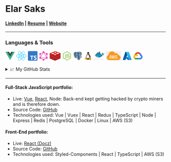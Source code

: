 # Elar Saks 
#### [LinkedIn](http://www.linkedin.com/in/elarsaks/) | [Resume](http://elar-saks.info/) | [Website](http://www.elarsaks.com) 
---
### Languages & Tools
*[<img height="30" src="https://raw.githubusercontent.com/elarsaks/elarsaks/master/images/vue.png">](https://vuejs.org/)
[<img height="30" src="https://raw.githubusercontent.com/elarsaks/elarsaks/master/images/react.png">](https://reactjs.org/)
[<img height="30" src="https://raw.githubusercontent.com/elarsaks/elarsaks/master/images/TypeScript.png">](https://www.typescriptlang.org/)
[<img height="30" src="https://raw.githubusercontent.com/elarsaks/elarsaks/master/images/graphql.png">](https://graphql.org/)
[<img height="30" src="https://raw.githubusercontent.com/elarsaks/elarsaks/master/images/redis.png">](https://redis.io/)
[<img height="30" src="https://raw.githubusercontent.com/elarsaks/elarsaks/master/images/node.png">](https://nodejs.org/en/)
[<img height="30" src="https://raw.githubusercontent.com/elarsaks/elarsaks/master/images/Postgres.png">](https://www.postgresql.org/)
[<img height="30" src="https://raw.githubusercontent.com/elarsaks/elarsaks/master/images/linux.png">](https://www.linux.org/)
[<img height="30" src="https://raw.githubusercontent.com/elarsaks/elarsaks/master/images/docker.png">](https://www.docker.com/)
[<img height="30" src="https://raw.githubusercontent.com/elarsaks/elarsaks/master/images/aws.png">](https://aws.amazon.com/)
[<img height="30" src="https://raw.githubusercontent.com/elarsaks/elarsaks/master/images/azure.png">](https://cloud.google.com/)
[<img height="30" src="https://raw.githubusercontent.com/elarsaks/elarsaks/master/images/gcp.png">](https://azure.microsoft.com/)*

<details>
  <summary>📈 My GitHub Stats</summary> 
  <br />
  <a href="https://github.com/thealmarques/thealmarques">
    <img align="center" src="https://github-readme-stats.vercel.app/api/top-langs/?username=elarsaks&hide=swift,objective-c&title_color=ffffff&text_color=c9cacc&icon_color=2bbc8a&bg_color=1d1f21" />
  </a>
</details>

---

#### Full-Stack JavaScript portfolio:
* Live: [Vue](http://javascript-portfolio-vue-client.s3-website.eu-north-1.amazonaws.com), [React](http://javascript-portfolio-react-client.s3-website.eu-north-1.amazonaws.com), Node: Back-end kept getting hacked by crypto miners and is therefore down.
* Source Code: [GitHub]( http://github.com/elarsaks/JavaScript-Portfolio)  
* Technologies used: Vue | Vuex | React | Redux | TypeScript | Node | Express | Redis | PostgreSQL | Docker | Linux | AWS (S3)


#### Front-End portfolio:
* Live: [React (Docz)](http://playing-cards-tree.s3-website.eu-north-1.amazonaws.com/)
* Source Code: [GitHub](https://github.com/elarsaks/Front-end-portfolio)  
* Technologies used: Styled-Components | React | TypeScript | AWS (S3)




